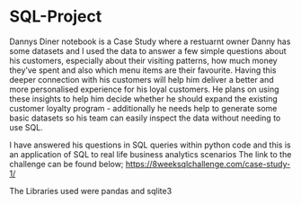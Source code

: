 # SQL-Project
Dannys Diner notebook is a Case Study where a restuarnt owner Danny has some datasets and I used the data to answer a few simple questions about his 
customers, especially about their visiting patterns, how much money they’ve spent and also which menu items are their favourite. 
Having this deeper connection with his customers will help him deliver a better and more personalised experience for his loyal customers.
He plans on using these insights to help him decide whether he should expand the existing customer loyalty program - additionally 
he needs help to generate some basic datasets so his team can easily inspect the data without needing to use SQL.

I have answered his questions in SQL queries within python code and this is an application of SQL to real life business analytics scenarios
The link to the challenge can be found below;
https://8weeksqlchallenge.com/case-study-1/


The Libraries used were pandas and sqlite3

